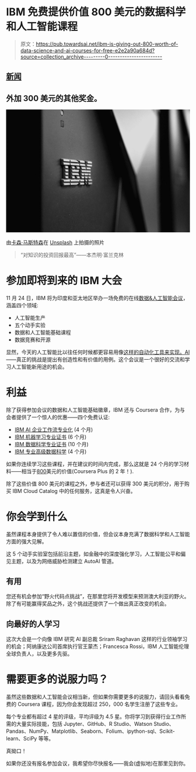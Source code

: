 # IBM 免费提供价值 800 美元的数据科学和人工智能课程

> 原文：<https://pub.towardsai.net/ibm-is-giving-out-800-worth-of-data-science-and-ai-courses-for-free-e2e2a90a684d?source=collection_archive---------0----------------------->

## [新闻](https://towardsai.net/p/category/news)

## 外加 300 美元的其他奖金。

![](img/891b7f7046493c0722f5da4712cad3d7.png)

由[卡森·马斯特森](https://unsplash.com/@sonson?utm_source=medium&utm_medium=referral)在 [Unsplash](https://unsplash.com?utm_source=medium&utm_medium=referral) 上拍摄的照片

> “对知识的投资回报最高”——本杰明·富兰克林

# 参加即将到来的 IBM 大会

11 月 24 日，IBM 将为印度和亚太地区举办一场免费的在线[数据&人工智能会议](https://developer.ibm.com/conferences/digital-developer-conference-data-ai-in/)，涵盖四个领域:

*   人工智能生产
*   五个动手实验
*   数据和人工智能基础课程
*   数据竞赛和开源

显然，今天的人工智能比以往任何时候都更容易用像[这样的自动化工具来实现。AI](http://obviously.ai)——真正的挑战是提出有创造性和有价值的用例。这个会议是一个很好的交流和学习人工智能新用途的机会。

# 利益

除了获得参加会议的数据和人工智能基础徽章，IBM 还与 Coursera 合作，为与会者提供了一个惊人的优惠——四个免费认证:

*   [IBM AI 企业工作流专业化](https://www.coursera.org/specializations/ibm-ai-workflow) (4 个月)
*   [IBM 机器学习专业证书](https://www.coursera.org/professional-certificates/ibm-machine-learning) (6 个月)
*   [IBM 数据科学专业证书](https://www.coursera.org/professional-certificates/ibm-data-science) (10 个月)
*   [IBM 专业高级数据科学](https://www.coursera.org/specializations/advanced-data-science-ibm?action=enroll&authMode=signup#enroll) (4 个月)

如果你连续学习这些课程，并在建议的时间内完成，那么这就是 24 个月的学习材料——相当于[800](https://www.coursera.org/courseraplus)美元的价值(Coursera Plus 的 2 年！).

除了这些价值 800 美元的课程之外，参与者还可以获得 300 美元的积分，用于购买 IBM Cloud Catalog 中的任何服务，这真是令人兴奋。

# 你会学到什么

虽然课程本身提供了令人难以置信的价值，但会议本身充满了数据科学和人工智能方面的强大见解。

这 5 个动手实验室包括前沿主题，如金融中的深度强化学习，人工智能公平和偏见主题，以及为网络威胁检测建立 AutoAI 管道。

## 有用

您还有机会参加“野火代码点挑战”，在那里您将开发模型来预测澳大利亚的野火。除了有可能赢得奖品之外，这个挑战还提供了一个做出真正改变的机会。

## 向最好的人学习

这次大会是一个向像 IBM 研究 AI 副总裁 Sriram Raghavan 这样的行业领袖学习的机会；阿纳康达公司首席执行官王蒙杰；Francesca Rossi，IBM 人工智能伦理全球负责人，以及更多先驱。

# 需要更多的说服力吗？

虽然这些数据和人工智能会议相当新，但如果你需要更多的说服力，请回头看看免费的 Coursera 课程，因为你会发现超过 250，000 名学生注册了这些专业。

每个专业都有超过 4 星的评级，平均评级为 4.5 星。你将学习到获得行业工作所需的大量实际技能，包括 Jupyter、GitHub、R Studio、Watson Studio、Pandas、NumPy、Matplotlib、Seaborn、Folium、ipython-sql、Scikit-learn、SciPy 等等。

真拗口！

如果你还没有报名参加会议，我希望你尽快报名——我会(虚拟地)在那里见到你。